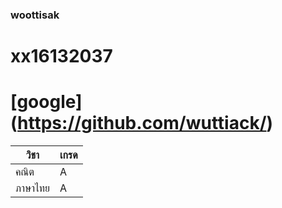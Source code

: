 ### woottisak

# xx16132037

# [google] (https://github.com/wuttiack/)

วิชา | เกรด
------------ | -------------
คณิต | A
ภาษาไทย | A